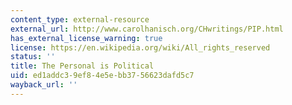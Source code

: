 ```yaml
---
content_type: external-resource
external_url: http://www.carolhanisch.org/CHwritings/PIP.html
has_external_license_warning: true
license: https://en.wikipedia.org/wiki/All_rights_reserved
status: ''
title: The Personal is Political
uid: ed1addc3-9ef8-4e5e-bb37-56623dafd5c7
wayback_url: ''
---
```

